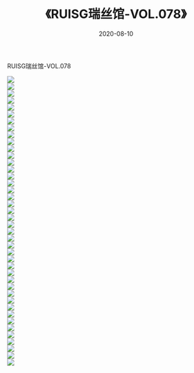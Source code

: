﻿---
layout: post
title:  《RUISG瑞丝馆-VOL.078》
date:   2020-08-10
img: http://img.660000.xyz/Sharelink/网络美图/2020/RUISG瑞丝馆-VOL.078/000.jpg
categories: [美女, 清纯, 唯美]
---

RUISG瑞丝馆-VOL.078

  ![](http://img.660000.xyz/Sharelink/网络美图/2020/RUISG瑞丝馆-VOL.078/001.jpg) <br> ![](http://img.660000.xyz/Sharelink/网络美图/2020/RUISG瑞丝馆-VOL.078/002.jpg) <br> ![](http://img.660000.xyz/Sharelink/网络美图/2020/RUISG瑞丝馆-VOL.078/003.jpg) <br> ![](http://img.660000.xyz/Sharelink/网络美图/2020/RUISG瑞丝馆-VOL.078/004.jpg) <br> ![](http://img.660000.xyz/Sharelink/网络美图/2020/RUISG瑞丝馆-VOL.078/005.jpg) <br> ![](http://img.660000.xyz/Sharelink/网络美图/2020/RUISG瑞丝馆-VOL.078/006.jpg) <br> ![](http://img.660000.xyz/Sharelink/网络美图/2020/RUISG瑞丝馆-VOL.078/007.jpg) <br> ![](http://img.660000.xyz/Sharelink/网络美图/2020/RUISG瑞丝馆-VOL.078/008.jpg) <br> ![](http://img.660000.xyz/Sharelink/网络美图/2020/RUISG瑞丝馆-VOL.078/009.jpg) <br> ![](http://img.660000.xyz/Sharelink/网络美图/2020/RUISG瑞丝馆-VOL.078/010.jpg) <br> ![](http://img.660000.xyz/Sharelink/网络美图/2020/RUISG瑞丝馆-VOL.078/011.jpg) <br> ![](http://img.660000.xyz/Sharelink/网络美图/2020/RUISG瑞丝馆-VOL.078/012.jpg) <br> ![](http://img.660000.xyz/Sharelink/网络美图/2020/RUISG瑞丝馆-VOL.078/013.jpg) <br> ![](http://img.660000.xyz/Sharelink/网络美图/2020/RUISG瑞丝馆-VOL.078/014.jpg) <br> ![](http://img.660000.xyz/Sharelink/网络美图/2020/RUISG瑞丝馆-VOL.078/015.jpg) <br> ![](http://img.660000.xyz/Sharelink/网络美图/2020/RUISG瑞丝馆-VOL.078/016.jpg) <br> ![](http://img.660000.xyz/Sharelink/网络美图/2020/RUISG瑞丝馆-VOL.078/017.jpg) <br> ![](http://img.660000.xyz/Sharelink/网络美图/2020/RUISG瑞丝馆-VOL.078/018.jpg) <br> ![](http://img.660000.xyz/Sharelink/网络美图/2020/RUISG瑞丝馆-VOL.078/019.jpg) <br> ![](http://img.660000.xyz/Sharelink/网络美图/2020/RUISG瑞丝馆-VOL.078/020.jpg) <br> ![](http://img.660000.xyz/Sharelink/网络美图/2020/RUISG瑞丝馆-VOL.078/021.jpg) <br> ![](http://img.660000.xyz/Sharelink/网络美图/2020/RUISG瑞丝馆-VOL.078/022.jpg) <br> ![](http://img.660000.xyz/Sharelink/网络美图/2020/RUISG瑞丝馆-VOL.078/023.jpg) <br> ![](http://img.660000.xyz/Sharelink/网络美图/2020/RUISG瑞丝馆-VOL.078/024.jpg) <br> ![](http://img.660000.xyz/Sharelink/网络美图/2020/RUISG瑞丝馆-VOL.078/025.jpg) <br> ![](http://img.660000.xyz/Sharelink/网络美图/2020/RUISG瑞丝馆-VOL.078/026.jpg) <br> ![](http://img.660000.xyz/Sharelink/网络美图/2020/RUISG瑞丝馆-VOL.078/027.jpg) <br> ![](http://img.660000.xyz/Sharelink/网络美图/2020/RUISG瑞丝馆-VOL.078/028.jpg) <br> ![](http://img.660000.xyz/Sharelink/网络美图/2020/RUISG瑞丝馆-VOL.078/029.jpg) <br> ![](http://img.660000.xyz/Sharelink/网络美图/2020/RUISG瑞丝馆-VOL.078/030.jpg) <br> ![](http://img.660000.xyz/Sharelink/网络美图/2020/RUISG瑞丝馆-VOL.078/031.jpg) <br> ![](http://img.660000.xyz/Sharelink/网络美图/2020/RUISG瑞丝馆-VOL.078/032.jpg) <br> ![](http://img.660000.xyz/Sharelink/网络美图/2020/RUISG瑞丝馆-VOL.078/033.jpg) <br> ![](http://img.660000.xyz/Sharelink/网络美图/2020/RUISG瑞丝馆-VOL.078/034.jpg) <br> ![](http://img.660000.xyz/Sharelink/网络美图/2020/RUISG瑞丝馆-VOL.078/035.jpg) <br> ![](http://img.660000.xyz/Sharelink/网络美图/2020/RUISG瑞丝馆-VOL.078/036.jpg) <br> ![](http://img.660000.xyz/Sharelink/网络美图/2020/RUISG瑞丝馆-VOL.078/037.jpg) <br> ![](http://img.660000.xyz/Sharelink/网络美图/2020/RUISG瑞丝馆-VOL.078/038.jpg) <br> ![](http://img.660000.xyz/Sharelink/网络美图/2020/RUISG瑞丝馆-VOL.078/039.jpg) <br> ![](http://img.660000.xyz/Sharelink/网络美图/2020/RUISG瑞丝馆-VOL.078/040.jpg) <br> ![](http://img.660000.xyz/Sharelink/网络美图/2020/RUISG瑞丝馆-VOL.078/041.jpg) <br> ![](http://img.660000.xyz/Sharelink/网络美图/2020/RUISG瑞丝馆-VOL.078/042.jpg) <br>